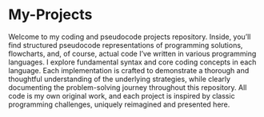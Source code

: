 # My-Projects

Welcome to my coding and pseudocode projects repository. Inside, you’ll find structured pseudocode representations of programming solutions, flowcharts, and, of course, actual code I’ve written in various programming languages. I explore fundamental syntax and core coding concepts in each language. Each implementation is crafted to demonstrate a thorough and thoughtful understanding of the underlying strategies, while clearly documenting the problem-solving journey throughout this repository. All code is my own original work, and each project is inspired by classic programming challenges, uniquely reimagined and presented here.
